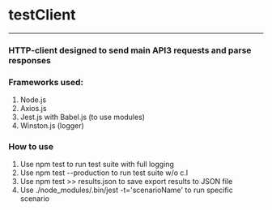 # testClient
***
### HTTP-client designed to send main API3 requests and parse responses
### Frameworks used: 
1. Node.js
2. Axios.js
3. Jest.js with Babel.js (to use modules)
4. Winston.js (logger)

### How to use
1. Use npm test to run test suite with full logging
2. Use npm test --production to run test suite w/o c.l
3. Use npm test >> results.json to save export results to JSON file
4. Use ./node_modules/.bin/jest -t='scenarioName' to run specific scenario 
